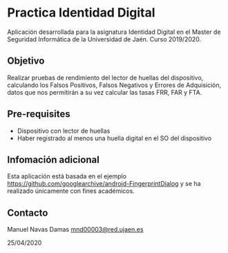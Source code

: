 
Practica Identidad Digital
===================================

Aplicación desarrollada para la asignatura Identidad Digital en el Master de Seguridad Informática de la Universidad de Jaén. Curso 2019/2020.

Objetivo
------------

Realizar pruebas de rendimiento del lector de huellas del dispositivo, calculando los Falsos Positivos, Falsos Negativos y Errores de Adquisición, datos que nos permitirán a su vez calcular las tasas FRR, FAR y FTA.

Pre-requisites
--------------

- Dispositivo con lector de huellas
- Haber registrado al menos una huella digital en el SO del dispositivo

Infomación adicional
--------------

Esta aplicación está basada en el ejemplo https://github.com/googlearchive/android-FingerprintDialog y se ha realizado únicamente con fines académicos.

Contacto
--------------

Manuel Navas Damas
mnd00003@red.ujaen.es


25/04/2020
